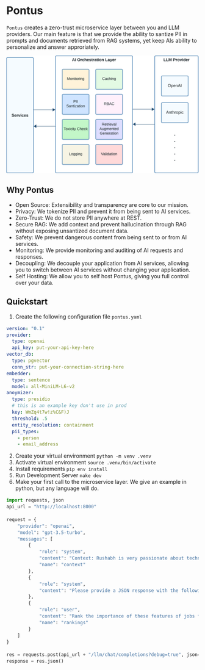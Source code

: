 # Pontus

`Pontus` creates a zero-trust microservice layer between you and LLM providers. Our main feature is that we provide the ability to santize PII in prompts and documents retrieved from RAG systems, yet keep AIs ability to personalize and answer approriately.

![Pontus, Architecture](./LLM_Architecture.png)


## Why Pontus

* Open Source: Extensibility and transparency are core to our mission.
* Privacy: We tokenize PII and prevent it from being sent to AI services.
* Zero-Trust: We do not store PII anywhere at REST.
* Secure RAG: We add context and prevent hallucination through RAG without exposing unsantized document data.
* Safety: We prevent dangerous content from being sent to or from AI services.
* Monitoring: We provide monitoring and auditing of AI requests and responses.
* Decoupling: We decouple your application from AI services, allowing you to switch between AI services without changing your application.
* Self Hosting: We allow you to self host Pontus, giving you full control over your data.

## Quickstart

1. Create the following configuration file `pontus.yaml`
```yaml
version: "0.1"
provider:
  type: openai
  api_key: put-your-api-key-here
vector_db:
  type: pgvector
  conn_str: put-your-connection-string-here
embedder:
  type: sentence
  model: all-MiniLM-L6-v2
anoymizer:
  type: presidio
  # this is an example key don't use in prod
  key: WmZq4t7w!z%C&F)J
  threshold: .5
  entity_resolution: containment
  pii_types:
    - person
    - email_address
```

2. Create your virtual environment `python -m venv .venv`
3. Activate virtual environment `source .venv/bin/activate`
4. Install requirements `pip env install`
5. Run Development Server `make dev`
6. Make your first call to the microservice layer. We give an example in python, but any language will do.

```python
import requests, json
api_url = "http://localhost:8000"

request = {
    "provider": "openai",
    "model": "gpt-3.5-turbo",
    "messages": [
        {
            "role": "system",
            "content": "Context: Rushabh is very passionate about technology and loves tinkering with new products. He enjoys spending quality time in nature in his free time. He's early in his career, so he's willing to forgo salary for career growth. Jonah is an entrepreneur at heart and believes that tech companies are the best suited for making lots of money. He's willing to work long hours, as long as he's working on a cause he believes in.",
            "name": "context"
        },
        {
            "role": "system",
            "content": "Please provide a JSON response with the following format: {name: [ordered list of features]}"
        },
        {
            "role": "user",
            "content": "Rank the importance of these features of jobs for Rushabh and Jonah: 1. Compensation 2. Work Life Balance 3. Company Mission",
            "name": "rankings"
        }
    ]
}

res = requests.post(api_url + "/llm/chat/completions?debug=true", json=request)
response = res.json()
```
